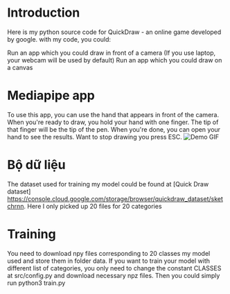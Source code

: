 # Introduction
Here is my python source code for QuickDraw - an online game developed by google. with my code, you could:

Run an app which you could draw in front of a camera (If you use laptop, your webcam will be used by default)
Run an app which you could draw on a canvas
# Mediapipe app
To use this app, you can use the hand that appears in front of the camera. When you're ready to draw, you hold your hand with one finger. The tip of that finger will be the tip of the pen. When you're done, you can open your hand to see the results. Want to stop drawing you press ESC.
![Demo GIF](https://media0.giphy.com/media/v1.Y2lkPTc5MGI3NjExdHVhYWZwZ2V6bWpuaXpmNnprNnJxeGt3ZndsZXhiYjE1MDl6dWd3ZSZlcD12MV9pbnRlcm5hbF9naWZfYnlfaWQmY3Q9Zw/m58x5h4QwBfOczB70t/giphy.gif)


# Bộ dữ liệu 
The dataset used for training my model could be found at [Quick Draw dataset] https://console.cloud.google.com/storage/browser/quickdraw_dataset/sketchrnn. Here I only picked up 20 files for 20 categories
# Training 
You need to download npy files corresponding to 20 classes my model used and store them in folder data. If you want to train your model with different list of categories, you only need to change the constant CLASSES at src/config.py and download necessary npz files. Then you could simply run python3 train.py
